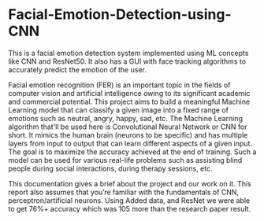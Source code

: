 # Facial-Emotion-Detection-using-CNN
This is a facial emotion detection system implemented using ML concepts like CNN and ResNet50. It also has a GUI with face tracking algorithms to accurately predict the emotion of the user.

Facial emotion recognition (FER) is an important topic in the fields of computer vision and artificial intelligence owing to its significant academic and commercial potential. This project aims to build a meaningful Machine Learning model that can classify a given image into a fixed range of emotions such as neutral, angry, happy, sad, etc. The Machine Learning algorithm that'll be used here is Convolutional Neural Network or CNN for short. It mimics the human brain (neurons to be specific) and has multiple layers from input to output that can learn different aspects of a given input. The goal is to maximize the accuracy achieved at the end of training. Such a model can be used for various real-life problems such as assisting blind people during social interactions, during therapy sessions, etc.

This documentation gives a brief about the project and our work on it. This report also assumes that you’re familiar with the fundamentals of CNN, perceptron/artificial neurons.
Using Added data, and ResNet we were able to get 76%+ accuracy which was 105 more than the research paper result.
 
